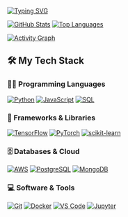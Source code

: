 [![Typing SVG](https://readme-typing-svg.demolab.com?font=Fira+Code&pause=1000&color=0AFF20&center=true&width=435&height=40&lines=AI+Solution+Architecture;ML+Engineering;Continuous+Learning;Always+Tinkering)](https://git.io/typing-svg)

[![GitHub Stats](https://github-readme-stats.vercel.app/api?username=elswa-dev&show_icons=true&theme=chartreuse-dark&hide_border=true)](https://github.com/anuraghazra/github-readme-stats)
[![Top Languages](https://github-readme-stats.vercel.app/api/top-langs/?username=elswa-dev&layout=compact&theme=chartreuse-dark&hide_border=true)](https://github.com/anuraghazra/github-readme-stats)

[![Activity Graph](https://github-readme-activity-graph.vercel.app/graph?username=elswa-dev&theme=github-compact&hide_border=true)](https://github.com/Ashutosh00710/github-readme-activity-graph)

## 🛠️ My Tech Stack

### 👨‍💻 Programming Languages
[![Python](https://img.shields.io/badge/Python-14354C.svg?logo=python&logoColor=white)](#)
[![JavaScript](https://img.shields.io/badge/JavaScript-F7DF1E.svg?logo=javascript&logoColor=black)](#)
[![SQL](https://custom-icon-badges.demolab.com/badge/SQL-025E8C.svg?logo=database&logoColor=white)](#)

### 🧰 Frameworks & Libraries
[![TensorFlow](https://img.shields.io/badge/TensorFlow-FF6F00.svg?logo=tensorflow&logoColor=white)](#)
[![PyTorch](https://img.shields.io/badge/PyTorch-EE4C2C.svg?logo=pytorch&logoColor=white)](#)
[![scikit-learn](https://img.shields.io/badge/scikit--learn-F7931E.svg?logo=scikit-learn&logoColor=white)](#)

### 🗄️ Databases & Cloud
[![AWS](https://img.shields.io/badge/AWS-232F3E.svg?logo=amazon-aws&logoColor=white)](#)
[![PostgreSQL](https://img.shields.io/badge/PostgreSQL-316192.svg?logo=postgresql&logoColor=white)](#)
[![MongoDB](https://img.shields.io/badge/MongoDB-4ea94b.svg?logo=mongodb&logoColor=white)](#)

### 💻 Software & Tools
[![Git](https://img.shields.io/badge/Git-F05033.svg?logo=git&logoColor=white)](#)
[![Docker](https://img.shields.io/badge/Docker-2496ED.svg?logo=docker&logoColor=white)](#)
[![VS Code](https://img.shields.io/badge/VS%20Code-0078d7.svg?logo=visual-studio-code&logoColor=white)](#)
[![Jupyter](https://img.shields.io/badge/Jupyter-F37626.svg?logo=jupyter&logoColor=white)](#)